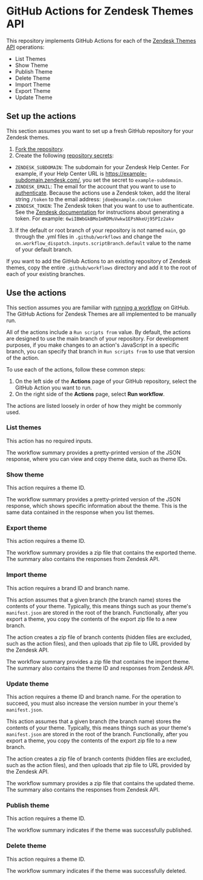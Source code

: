 # GitHub Actions for Zendesk Themes API

This repository implements GitHub Actions for each of the [Zendesk Themes API](https://developer.zendesk.com/api-reference/help_center/help-center-api/theming/) operations:
 
- List Themes
- Show Theme
- Publish Theme
- Delete Theme
- Import Theme
- Export Theme
- Update Theme

## Set up the actions

This section assumes you want to set up a fresh GitHub repository for your Zendesk themes.

1. [Fork the repository](https://docs.github.com/en/get-started/quickstart/fork-a-repo).
2. Create the following [repository secrets](https://docs.github.com/en/actions/security-guides/encrypted-secrets#creating-encrypted-secrets-for-a-repository):
  - `ZENDESK_SUBDOMAIN`: The subdomain for your Zendesk Help Center. For example, if your Help Center URL is https://example-subdomain.zendesk.com/, you set the secret to `example-subdomain`.
  - `ZENDESK_EMAIL`: The email for the account that you want to use to [authenticate](https://developer.zendesk.com/api-reference/introduction/security-and-auth/#api-token). Because the actions use a Zendesk token, add the literal string `/token` to the email address: `jdoe@example.com/token`
  - `ZENDESK_TOKEN`: The Zendesk token that you want to use to authenticate. See the [Zendesk documentation](https://support.zendesk.com/hc/en-us/articles/4408889192858-Generating-a-new-API-token) for instructions about generating a token. For example: `6wiIBWbGkBMo1mRDMuVwkw1EPsNkeUj95PIz2akv`
3. If the default or root branch of your repository is not named `main`, go through the .yml files in `.github/workflows` and change the `on.workflow_dispatch.inputs.scriptBranch.default` value to the name of your default branch.

If you want to add the GitHub Actions to an existing repository of Zendesk themes, copy the entire `.github/workflows` directory and add it to the root of each of your existing branches.

## Use the actions

This section assumes you are familiar with [running a workflow](https://docs.github.com/en/actions/managing-workflow-runs/manually-running-a-workflow#running-a-workflow) on GitHub. The GitHub Actions for Zendesk Themes are all implemented to be manually run.

All of the actions include a `Run scripts from` value. By default, the actions are designed to use the main branch of your repository. For development purposes, if you make changes to an action's JavaScript in a specific branch, you can specify that branch in `Run scripts from` to use that version of the action.

To use each of the actions, follow these common steps:

1. On the left side of the **Actions** page of your GitHub repository, select the GitHub Action you want to run.
2. On the right side of the **Actions** page, select **Run workflow**.

The actions are listed loosely in order of how they might be commonly used.

### List themes

This action has no required inputs.

The workflow summary provides a pretty-printed version of the JSON response, where you can view and copy theme data, such as theme IDs.

### Show theme

This action requires a theme ID.

The workflow summary provides a pretty-printed version of the JSON response, which shows specific information about the theme. This is the same data contained in the response when you list themes.

### Export theme

This action requires a theme ID.

The workflow summary provides a zip file that contains the exported theme. The summary also contains the responses from Zendesk API.

### Import theme

This action requires a brand ID and branch name.

This action assumes that a given branch (the branch name) stores the contents of your theme. Typically, this means things such as your theme's `manifest.json` are stored in the root of the branch. Functionally, after you export a theme, you copy the contents of the export zip file to a new branch.

The action creates a zip file of branch contents (hidden files are excluded, such as the action files), and then uploads that zip file to URL provided by the Zendesk API.

The workflow summary provides a zip file that contains the import theme. The summary also contains the theme ID and responses from Zendesk API.

### Update theme

This action requires a theme ID and branch name. For the operation to succeed, you must also increase the version number in your theme's `manifest.json`.

This action assumes that a given branch (the branch name) stores the contents of your theme. Typically, this means things such as your theme's `manifest.json` are stored in the root of the branch. Functionally, after you export a theme, you copy the contents of the export zip file to a new branch.

The action creates a zip file of branch contents (hidden files are excluded, such as the action files), and then uploads that zip file to URL provided by the Zendesk API.

The workflow summary provides a zip file that contains the updated theme. The summary also contains the responses from Zendesk API.

### Publish theme

This action requires a theme ID.

The workflow summary indicates if the theme was successfully published.

### Delete theme

This action requires a theme ID.

The workflow summary indicates if the theme was successfully deleted.
